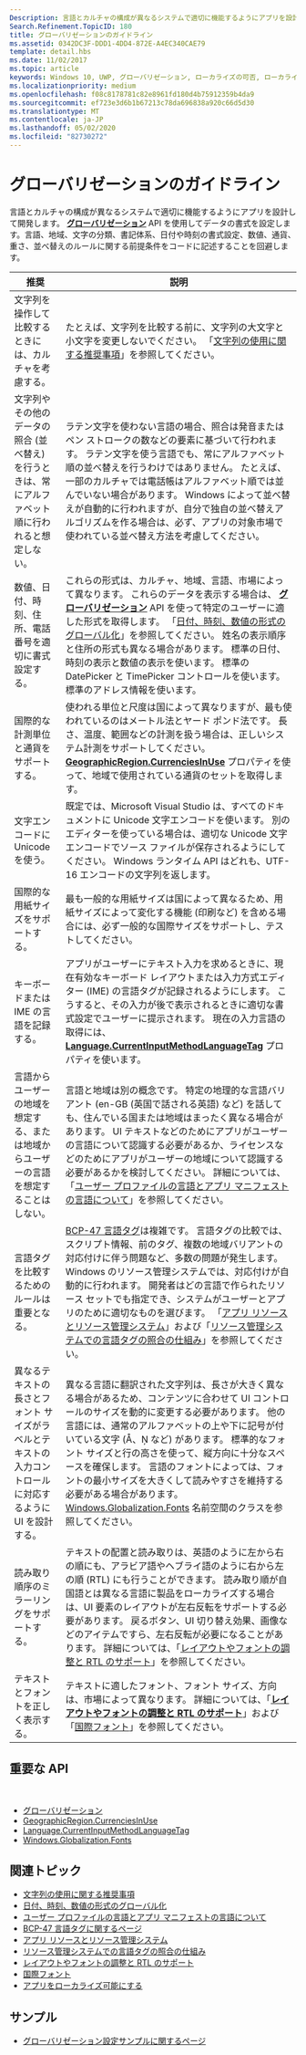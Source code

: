 ```yaml
---
Description: 言語とカルチャの構成が異なるシステムで適切に機能するようにアプリを設計して開発します。
Search.Refinement.TopicID: 180
title: グローバリゼーションのガイドライン
ms.assetid: 0342DC3F-DDD1-4DD4-872E-A4EC340CAE79
template: detail.hbs
ms.date: 11/02/2017
ms.topic: article
keywords: Windows 10, UWP, グローバリゼーション, ローカライズの可否, ローカライズ
ms.localizationpriority: medium
ms.openlocfilehash: f08c8178781c82e8961fd180d4b75912359b4da9
ms.sourcegitcommit: ef723e3d6b1b67213c78da696838a920c66d5d30
ms.translationtype: MT
ms.contentlocale: ja-JP
ms.lasthandoff: 05/02/2020
ms.locfileid: "82730272"
---
```

# <a name="guidelines-for-globalization"></a>グローバリゼーションのガイドライン

言語とカルチャの構成が異なるシステムで適切に機能するようにアプリを設計して開発します。 [**グローバリゼーション**](/uwp/api/Windows.Globalization?branch=live) API を使用してデータの書式を設定します。言語、地域、文字の分類、書記体系、日付や時刻の書式設定、数値、通貨、重さ、並べ替えのルールに関する前提条件をコードに記述することを回避します。

| 推奨 | 説明 |
| ------------- | ----------- |
| 文字列を操作して比較するときには、カルチャを考慮する。 | たとえば、文字列を比較する前に、文字列の大文字と小文字を変更しないでください。 「[文字列の使用に関する推奨事項](/dotnet/standard/base-types/best-practices-strings?branch=live#recommendations_for_string_usage)」を参照してください。 |
| 文字列やその他のデータの照合 (並べ替え) を行うときは、常にアルファベット順に行われると想定しない。 | ラテン文字を使わない言語の場合、照合は発音またはペン ストロークの数などの要素に基づいて行われます。 ラテン文字を使う言語でも、常にアルファベット順の並べ替えを行うわけではありません。 たとえば、一部のカルチャでは電話帳はアルファベット順では並んでいない場合があります。 Windows によって並べ替えが自動的に行われますが、自分で独自の並べ替えアルゴリズムを作る場合は、必ず、アプリの対象市場で使われている並べ替え方法を考慮してください。 |
| 数値、日付、時刻、住所、電話番号を適切に書式設定する。 | これらの形式は、カルチャ、地域、言語、市場によって異なります。 これらのデータを表示する場合は、 [**グローバリゼーション**](/uwp/api/Windows.Globalization?branch=live) API を使って特定のユーザーに適した形式を取得します。 「[日付、時刻、数値の形式のグローバル化](use-global-ready-formats.md)」を参照してください。 姓名の表示順序と住所の形式も異なる場合があります。 標準の日付、時刻の表示と数値の表示を使います。 標準の DatePicker と TimePicker コントロールを使います。 標準のアドレス情報を使います。 |
| 国際的な計測単位と通貨をサポートする。 | 使われる単位と尺度は国によって異なりますが、最も使われているのはメートル法とヤード ポンド法です。 長さ、温度、範囲などの計測を扱う場合は、正しいシステム計測をサポートしてください。 [**GeographicRegion.CurrenciesInUse**](/uwp/api/windows.globalization.geographicregion.CurrenciesInUse) プロパティを使って、地域で使用されている通貨のセットを取得します。 |
| 文字エンコードに Unicode を使う。 | 既定では、Microsoft Visual Studio は、すべてのドキュメントに Unicode 文字エンコードを使います。 別のエディターを使っている場合は、適切な Unicode 文字エンコードでソース ファイルが保存されるようにしてください。 Windows ランタイム API はどれも、UTF-16 エンコードの文字列を返します。 |
| 国際的な用紙サイズをサポートする。 | 最も一般的な用紙サイズは国によって異なるため、用紙サイズによって変化する機能 (印刷など) を含める場合には、必ず一般的な国際サイズをサポートし、テストしてください。 |
| キーボードまたは IME の言語を記録する。 | アプリがユーザーにテキスト入力を求めるときに、現在有効なキーボード レイアウトまたは入力方式エディター (IME) の言語タグが記録されるようにします。 こうすると、その入力が後で表示されるときに適切な書式設定でユーザーに提示されます。 現在の入力言語の取得には、[**Language.CurrentInputMethodLanguageTag**](/uwp/api/windows.globalization.language.CurrentInputMethodLanguageTag) プロパティを使います。 |
| 言語からユーザーの地域を想定する、または地域からユーザーの言語を想定することはしない。 | 言語と地域は別の概念です。 特定の地理的な言語バリアント (en-GB (英国で話される英語) など) を話しても、住んでいる国または地域はまったく異なる場合があります。 UI テキストなどのためにアプリがユーザーの言語について認識する必要があるか、ライセンスなどのためにアプリがユーザーの地域について認識する必要があるかを検討してください。 詳細については、「[ユーザー プロファイルの言語とアプリ マニフェストの言語について](manage-language-and-region.md)」を参照してください。 |
| 言語タグを比較するためのルールは重要となる。 | [BCP-47 言語タグ](https://tools.ietf.org/html/bcp47)は複雑です。 言語タグの比較では、スクリプト情報、前のタグ、複数の地域バリアントの対応付けに伴う問題など、多数の問題が発生します。 Windows のリソース管理システムでは、対応付けが自動的に行われます。 開発者はどの言語で作られたリソース セットでも指定でき、システムがユーザーとアプリのために適切なものを選びます。 「[アプリ リソースとリソース管理システム](../../app-resources/index.md)」および「[リソース管理システムでの言語タグの照合の仕組み](../../app-resources/how-rms-matches-lang-tags.md)」を参照してください。 |
| 異なるテキストの長さとフォント サイズがラベルとテキストの入力コントロールに対応するように UI を設計する。 | 異なる言語に翻訳された文字列は、長さが大きく異なる場合があるため、コンテンツに合わせて UI コントロールのサイズを動的に変更する必要があります。 他の言語には、通常のアルファベットの上や下に記号が付いている文字 (Å、Ņ など) があります。 標準的なフォント サイズと行の高さを使って、縦方向に十分なスペースを確保します。 言語のフォントによっては、フォントの最小サイズを大きくして読みやすさを維持する必要がある場合があります。 [Windows.Globalization.Fonts](/uwp/api/windows.globalization.fonts?branch=live) 名前空間のクラスを参照してください。 |
| 読み取り順序のミラーリングをサポートする。 | テキストの配置と読み取りは、英語のように左から右の順にも、アラビア語やヘブライ語のように右から左の順 (RTL) にも行うことができます。 読み取り順が自国語とは異なる言語に製品をローカライズする場合は、UI 要素のレイアウトが左右反転をサポートする必要があります。 戻るボタン、UI 切り替え効果、画像などのアイテムですら、左右反転が必要になることがあります。 詳細については、「[レイアウトやフォントの調整と RTL のサポート](adjust-layout-and-fonts--and-support-rtl.md)」を参照してください。 |
| テキストとフォントを正しく表示する。 | テキストに適したフォント、フォント サイズ、方向は、市場によって異なります。 詳細については、「[**レイアウトやフォントの調整と RTL のサポート**](adjust-layout-and-fonts--and-support-rtl.md)」および「[国際フォント](loc-international-fonts.md)」を参照してください。 |

## <a name="important-apis"></a>重要な API
 
* [グローバリゼーション](/uwp/api/Windows.Globalization?branch=live)
* [GeographicRegion.CurrenciesInUse](/uwp/api/windows.globalization.geographicregion.CurrenciesInUse)
* [Language.CurrentInputMethodLanguageTag](/uwp/api/windows.globalization.language.CurrentInputMethodLanguageTag)
* [Windows.Globalization.Fonts](/uwp/api/windows.globalization.fonts?branch=live)

## <a name="related-topics"></a>関連トピック

* [文字列の使用に関する推奨事項](/dotnet/standard/base-types/best-practices-strings?branch=live#recommendations_for_string_usage)
* [日付、時刻、数値の形式のグローバル化](use-global-ready-formats.md)
* [ユーザー プロファイルの言語とアプリ マニフェストの言語について](manage-language-and-region.md)
* [BCP-47 言語タグに関するページ](https://tools.ietf.org/html/bcp47)
* [アプリ リソースとリソース管理システム](../../app-resources/index.md)
* [リソース管理システムでの言語タグの照合の仕組み](../../app-resources/how-rms-matches-lang-tags.md)
* [レイアウトやフォントの調整と RTL のサポート](adjust-layout-and-fonts--and-support-rtl.md)
* [国際フォント](loc-international-fonts.md)
* [アプリをローカライズ可能にする](prepare-your-app-for-localization.md)

## <a name="samples"></a>サンプル

* [グローバリゼーション設定サンプルに関するページ](https://code.msdn.microsoft.com/windowsapps/Globalization-preferences-6654eb36)
